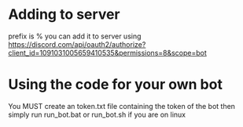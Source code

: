 # Adding to server
 prefix is %
 you can add it to server using https://discord.com/api/oauth2/authorize?client_id=1091031005659410535&permissions=8&scope=bot

# Using the code for your own bot
 You MUST create an token.txt file containing the token of the bot
 then simply run run_bot.bat or run_bot.sh if you are on linux
